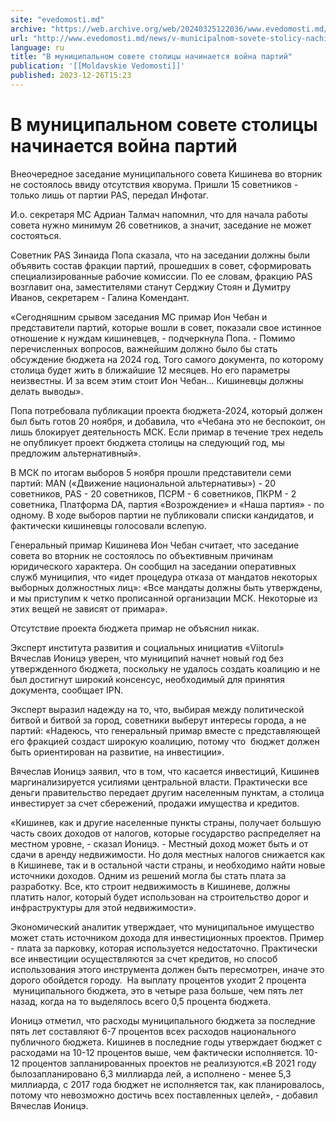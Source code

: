 ```yaml
---
site: "evedomosti.md"
archive: "https://web.archive.org/web/20240325122036/www.evedomosti.md/news/v-municipalnom-sovete-stolicy-nachinaetsya-vojna-partij"
url: "http://www.evedomosti.md/news/v-municipalnom-sovete-stolicy-nachinaetsya-vojna-partij"
language: ru
title: "В муниципальном совете столицы начинается война партий"
publication: '[[Moldavskie Vedomosti]]'
published: 2023-12-26T15:23
---
```


# В муниципальном совете столицы начинается война партий

Внеочередное заседание муниципального совета Кишинева во вторник не состоялось ввиду отсутствия кворума. Пришли 15 советников - только лишь от партии PAS, передал Инфотаг.

И.о. секретаря МС Адриан Талмач напомнил, что для начала работы совета нужно минимум 26 советников, а значит, заседание не может состояться.

Советник PAS Зинаида Попа сказала, что на заседании должны были объявить состав фракции партий, прошедших в совет, сформировать специализированные рабочие комиссии. По ее словам, фракцию PAS возглавит она, заместителями станут Серджиу Стоян и Думитру Иванов, секретарем - Галина Комендант.

«Сегодняшним срывом заседания МС примар Ион Чебан и представители партий, которые вошли в совет, показали свое истинное отношение к нуждам кишиневцев, - подчеркнула Попа. - Помимо перечисленных вопросов, важнейшим должно было бы стать обсуждение бюджета на 2024 год. Того самого документа, по которому столица будет жить в ближайшие 12 месяцев. Но его параметры неизвестны. И за всем этим стоит Ион Чебан... Кишиневцы должны делать выводы».

Попа потребовала публикации проекта бюджета-2024, который должен был быть готов 20 ноября, и добавила, что «Чебана это не беспокоит, он лишь блокирует деятельность МСК. Если примар в течение трех недель не опубликует проект бюджета столицы на следующий год, мы предложим альтернативный».

В МСК по итогам выборов 5 ноября прошли представители семи партий: MAN («Движение национальной альтернативы») - 20 советников, PAS - 20 советников, ПСРМ - 6 советников, ПКРМ - 2 советника, Платформа DA, партия «Возрождение» и «Наша партия» - по одному. В ходе выборов партии не публиковали списки кандидатов, и фактически кишиневцы голосовали вслепую.

Генеральный примар Кишинева Ион Чебан считает, что заседание совета во вторник не состоялось по объективным причинам юридического характера. Он сообщил на заседании оперативных служб муниципия, что «идет процедура отказа от мандатов некоторых выборных должностных лиц»: «Все мандаты должны быть утверждены, и мы приступим к четко прописанной организации MCК. Некоторые из этих вещей не зависят от примара».

Отсутствие проекта бюджета примар не объяснил никак.

Эксперт института развития и социальных инициатив «Viitorul» Вячеслав Ионицэ уверен, что муниципий начнет новый год без утвержденного бюджета, поскольку не удалось создать коалицию и не был достигнут широкий консенсус, необходимый для принятия документа, сообщает IPN.

Эксперт выразил надежду на то, что, выбирая между политической битвой и битвой за город, советники выберут интересы города, а не партий: «Надеюсь, что генеральный примар вместе с представляющей его фракцией создаст широкую коалицию, потому что  бюджет должен быть ориентирован на развитие, на инвестиции».

Вячеслав Ионицэ заявил, что в том, что касается инвестиций, Кишинев маргинализируется усилиями центральной власти. Практически все деньги правительство передает другим населенным пунктам, а столица инвестирует за счет сбережений, продажи имущества и кредитов.

«Кишинев, как и другие населенные пункты страны, получает большую часть своих доходов от налогов, которые государство распределяет на местном уровне, - сказал Ионицэ. - Местный доход может быть и от сдачи в аренду недвижимости. Но доля местных налогов снижается как в Кишиневе, так и в остальной части страны, и необходимо найти новые источники доходов. Одним из решений могла бы стать плата за разработку. Все, кто строит недвижимость в Кишиневе, должны платить налог, который будет использован на строительство дорог и инфраструктуры для этой недвижимости».

Экономический аналитик утверждает, что муниципальное имущество может стать источником дохода для инвестиционных проектов. Пример - плата за парковку, которая используется недостаточно. Практически все инвестиции осуществляются за счет кредитов, но способ использования этого инструмента должен быть пересмотрен, иначе это дорого обойдется городу.  На выплату процентов уходит 2 процента  муниципального бюджета, это в четыре раза больше, чем пять лет назад, когда на то выделялось всего 0,5 процента бюджета.

Ионицэ отметил, что расходы муниципального бюджета за последние пять лет составляют 6-7 процентов всех расходов национального публичного бюджета. Кишинев в последние годы утверждает бюджет с расходами на 10-12 процентов выше, чем фактически исполняется. 10-12 процентов запланированных проектов не реализуются.«В 2021 году былозапланировано 6,3 миллиарда лей, а исполнено - менее 5,3 миллиарда, с 2017 года бюджет не исполняется так, как планировалось, потому что невозможно достичь всех поставленных целей», - добавил Вячеслав Ионицэ.